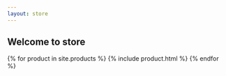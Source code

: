 ```yaml
---
layout: store
---
```


## Welcome to store

{% for product in site.products %}
  {% include product.html %}
{% endfor %}
